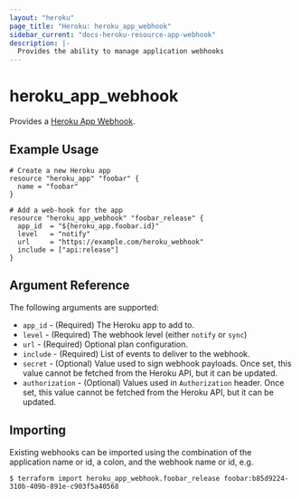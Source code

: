 ```yaml
---
layout: "heroku"
page_title: "Heroku: heroku_app_webhook"
sidebar_current: "docs-heroku-resource-app-webhook"
description: |-
  Provides the ability to manage application webhooks
---
```


# heroku\_app\_webhook

Provides a [Heroku App Webhook](https://devcenter.heroku.com/categories/app-webhooks).

## Example Usage

```hcl
# Create a new Heroku app
resource "heroku_app" "foobar" {
  name = "foobar"
}

# Add a web-hook for the app
resource "heroku_app_webhook" "foobar_release" {
  app_id  = "${heroku_app.foobar.id}"
  level   = "notify"
  url     = "https://example.com/heroku_webhook"
  include = ["api:release"]
}
```

## Argument Reference

The following arguments are supported:

* `app_id` - (Required) The Heroku app to add to.
* `level` - (Required) The webhook level (either `notify` or `sync`)
* `url` - (Required) Optional plan configuration.
* `include` - (Required) List of events to deliver to the webhook.
* `secret` - (Optional) Value used to sign webhook payloads. Once set, this value cannot be fetched from the Heroku API, but it can be updated.
* `authorization` - (Optional) Values used in `Authorization` header. Once set, this value cannot be fetched from the Heroku API, but it can be updated.

## Importing

Existing webhooks can be imported using the combination of the application name or id, a colon, and the webhook name or id, e.g.

```
$ terraform import heroku_app_webhook.foobar_release foobar:b85d9224-310b-409b-891e-c903f5a40568
```
